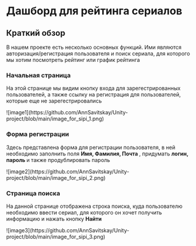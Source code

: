 # Дашборд для рейтинга сериалов
## Краткий обзор
<p> В нашем проекте есть несколько основных функций. Ими являются авторизация/регистрация пользователя и поиск сериала, для которого мы хотим посмотреть рейтинг или график рейтинга </p>
<h3> Начальная страница </h3>
<p> На этой странице мы видим кнопку входа для зарегестрированных пользователей, а также ссылку на регистрация для пользователей, которые еще не зарегестрировались </p>
![image1](https://github.com/AnnSavitskay/Unity-project/blob/main/image_for_sipi_1.png)
<h3> Форма регистрации </h3>
<p> Здесь представлена форма для регистрации пользователя, в ней необходимо заполнить поля <strong >Имя, Фамилия, Почта </strong>, придумать <strong> логин, пароль </strong> и также продублировать пароль </p>
![image2](https://github.com/AnnSavitskay/Unity-project/blob/main/image_for_sipi_2.png)
<h3> Страница поиска </h3>
<p> На данной странице отображена строка поиска, куда пользователю необходимо ввести сериал, для которого он хочет получить информацию и нажать кнопку <strong> Найти </strong> </p>
![image3](https://github.com/AnnSavitskay/Unity-project/blob/main/image_for_sipi_3.png)
